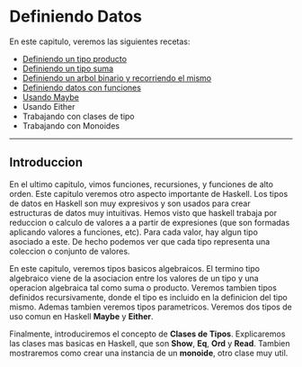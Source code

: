 # Definiendo Datos

En este capitulo, veremos las siguientes recetas:

- [Definiendo un tipo producto](recetas/tipo-producto.md)
- [Definiendo un tipo suma](recetas/suma-datos.md)
- [Definiendo un arbol binario y recorriendo el mismo](recetas/arbol-binario.md)
- [Definiendo datos con funciones](recetas/datos-funciones.md)
- [Usando Maybe](recetas/maybe.md)
- Usando Either
- Trabajando con clases de tipo
- Trabajando con Monoides

---

## Introduccion

En el ultimo capitulo, vimos funciones, recursiones, y funciones de alto orden. Este capitulo veremos 
otro aspecto importante de Haskell. Los tipos de datos en Haskell son muy expresivos y son usados para crear
estructuras de datos muy intuitivas. Hemos visto que haskell trabaja por reduccion o calculo de valores a
a partir de expresiones (que son formadas aplicando valores a funciones, etc). Para cada valor, hay algun tipo asociado a este. De hecho podemos ver que cada tipo representa una coleccion o conjunto de valores.

En este capitulo, veremos tipos basicos algebraicos. El termino tipo algebraico viene de la asociacion entre los valores de un tipo y una operacion algebraica tal como suma o producto. Veremos tambien tipos definidos recursivamente, donde el tipo  es incluido  en la definicion del tipo mismo. Ademas tambien veremos tipos parametricos. Veremos dos tipos de uso comun en Haskell **Maybe** y **Either**.

Finalmente, introduciremos el concepto de **Clases de Tipos**. Explicaremos las clases mas basicas en Haskell, que son **Show**, **Eq**, **Ord** y **Read**. Tambien mostraremos como crear una instancia de un **monoide**, otro clase muy util. 